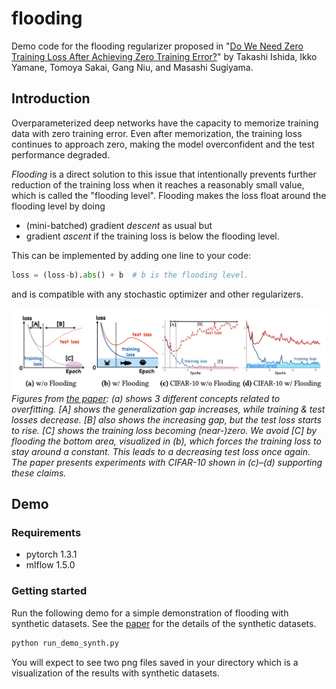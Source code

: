 # flooding
Demo code for the flooding regularizer proposed in "[Do We Need Zero Training Loss After Achieving Zero Training Error?](https://arxiv.org/abs/2002.08709)" by Takashi Ishida, Ikko Yamane, Tomoya Sakai, Gang Niu, and Masashi Sugiyama.

## Introduction

Overparameterized deep networks have the capacity to memorize training data with zero training error.
Even after memorization, the training loss continues to approach zero, making the model overconfident and the test performance degraded.
<!-- Since existing regularizers do not directly aim to avoid zero training loss, they often fail to maintain a moderate level of training loss, ending up with a too small or too large loss. -->

*Flooding* is a direct solution to this issue that intentionally prevents further reduction of the training loss when it reaches a reasonably small value, which is called the "flooding level".
Flooding makes the loss float around the flooding level by doing
- (mini-batched) gradient *descent* as usual but
- gradient *ascent* if the training loss is below the flooding level.

This can be implemented by adding one line to your code:
```python
loss = (loss-b).abs() + b  # b is the flooding level.
```
and is compatible with any stochastic optimizer and other regularizers.
<!-- With flooding, the model will continue to “random walk” with the same non-zero training loss, and we expect it to drift into an area with a flat loss landscape that leads to better generalization. -->
![](fig1.png)
*Figures from [the paper](https://arxiv.org/abs/2002.08709): (a) shows 3 different concepts related to overfitting. [A] shows the generalization gap increases, while training & test losses decrease. [B] also shows the increasing gap, but the test loss starts to rise. [C] shows the training loss becoming (near-)zero. We avoid [C] by flooding the bottom area, visualized in (b), which forces the training loss to stay around a constant. This leads to a decreasing test loss once again. The paper presents experiments with CIFAR-10 shown in (c)–(d) supporting these claims.*

## Demo

### Requirements
- pytorch 1.3.1
- mlflow 1.5.0

### Getting started
Run the following demo for a simple demonstration of flooding with synthetic datasets.  See the [paper](https://arxiv.org/abs/2002.08709) for the details of the synthetic datasets.

```bash
python run_demo_synth.py
```

You will expect to see two png files saved in your directory which is a visualization of the results with synthetic datasets.
